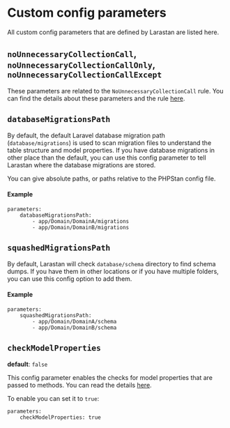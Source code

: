 # Custom config parameters

All custom config parameters that are defined by Larastan are listed here.

## `noUnnecessaryCollectionCall`, `noUnnecessaryCollectionCallOnly`, `noUnnecessaryCollectionCallExcept`

These parameters are related to the `NoUnnecessaryCollectionCall` rule. You can find the details about these parameters and the rule [here](rules.md#NoUnnecessaryCollectionCall).

## `databaseMigrationsPath`

By default, the default Laravel database migration path (`database/migrations`) is used to scan migration files to understand the table structure and model properties. If you have database migrations in other place than the default, you can use this config parameter to tell Larastan where the database migrations are stored.

You can give absolute paths, or paths relative to the PHPStan config file.

#### Example
```neon
parameters:
    databaseMigrationsPath:
        - app/Domain/DomainA/migrations
        - app/Domain/DomainB/migrations
```

## `squashedMigrationsPath`

By default, Larastan will check `database/schema` directory to find schema dumps. If you have them in other locations or if you have multiple folders, you can use this config option to add them.

#### Example
```neon
parameters:
    squashedMigrationsPath:
        - app/Domain/DomainA/schema
        - app/Domain/DomainB/schema
```

## `checkModelProperties`
**default**: `false`

This config parameter enables the checks for model properties that are passed to methods. You can read the details [here](rules.md#modelpropertyrule).

To enable you can set it to `true`:

```neon
parameters:
    checkModelProperties: true
```
